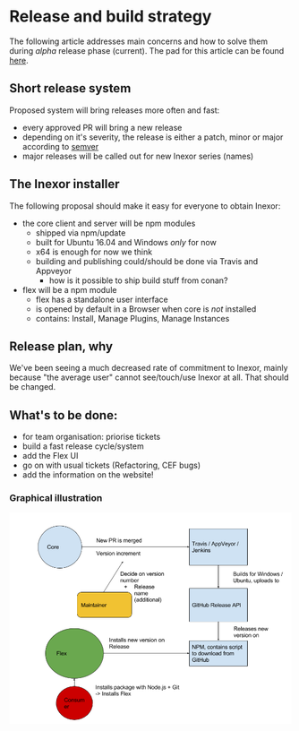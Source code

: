 # Release and build strategy
The following article addresses main concerns and how to solve them during _alpha_ release phase (current).
The pad for this article can be found [here](https://hackmd.io/IYDgzARgpuYLQE5gHYDGcAsIBMA2OwEEAZnCBACaoCMyFEYqUyQA#).

## Short release system
Proposed system will bring releases more often and fast:

- every approved PR will bring a new release
- depending on it's severity, the release is either a patch, minor or major according to [semver](http://semver.org/)
- major releases will be called out for new Inexor series (names)

## The Inexor installer
The following proposal should make it easy for everyone to obtain Inexor:

* the core client and server will be npm modules
  * shipped via npm/update
  * built for Ubuntu 16.04 and Windows *only* for now
  * x64 is enough for now we think
  * building and publishing could/should be done via Travis and Appveyor
    * how is it possible to ship build stuff from conan?
* flex will be a npm module
  * flex has a standalone user interface
  * is opened by default in a Browser when core is *not* installed
  * contains: Install, Manage Plugins, Manage Instances

## Release plan, why
We've been seeing a much decreased rate of commitment to Inexor, mainly because "the average user" cannot see/touch/use Inexor at all. That should be changed.

## What's to be done:

- for team organisation: priorise tickets
- build a fast release cycle/system
- add the Flex UI
- go on with usual tickets (Refactoring, CEF bugs)
- add the information on the website!

### Graphical illustration
![Graphical](https://github.com/inexor-game/visualisations/blob/e66f6aa962e18629cee67478e67a84a39d9685f2/releases/Inexor%20Release%20Management.png) 
